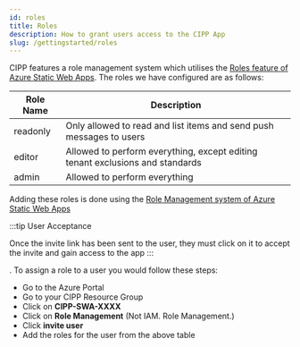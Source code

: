 ```yaml
---
id: roles
title: Roles
description: How to grant users access to the CIPP App
slug: /gettingstarted/roles
---
```


CIPP features a role management system which utilises the [Roles feature of Azure Static Web Apps](https://docs.microsoft.com/en-us/azure/static-web-apps/authentication-authorization?tabs=invitations#roles). The roles we have configured are as follows:

|  Role Name              | Description                                                                     |
| ----------------------- | ------------------------------------------------------------------------------  |
| readonly                | Only allowed to read and list items and send push messages to users             |
| editor                  | Allowed to perform everything, except editing tenant exclusions and standards   |
| admin                   | Allowed to perform everything                                                   |

Adding these roles is done using the [Role Management system of Azure Static Web Apps](https://docs.microsoft.com/en-us/azure/static-web-apps/authentication-authorization?tabs=invitations#role-management)

:::tip User Acceptance

Once the invite link has been sent to the user, they must click on it to accept the invite and gain access to the app
:::

. To assign a role to a user you would follow these steps:

* Go to the Azure Portal
* Go to your CIPP Resource Group
* Click on **CIPP-SWA-XXXX**
* Click on **Role Management** (Not IAM. Role Management.)
* Click **invite user**
* Add the roles for the user from the above table

